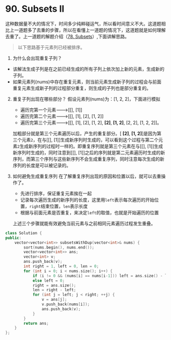 # 90. Subsets II
这种数据量不大的情况下，时间多少纯粹碰运气，所以看时间意义不大。这道题相比上一道题多了去重的步骤，所以在看懂上一道题的情况下，这道题就是如何理解去重了。上一道题的解题介绍（[78. Subsets](https://github.com/Kunwuwu/notes/blob/master/leetcode/78.%20Subsets.md)）,下面讲解思路。

> 以下思路基于元素列已经被排序。

1. 为什么会出现重复子列？
  - 该解法生成子列是在之前已经生成的所有子列上依次加上新的元素，生成新的子列。
  - 如果元素列(nums)中存在重复元素，则当前元素生成新子列的过程会与前面重复元素生成新子列的过程部分重复，则生成的子列也是部分重复的。
2. 重复子列出现在哪些部分？
    假设元素列(nums)为：[1, 2, 2]，下面进行模拟
    - 遍历完第一个元素--->[[], [1]]
    - 遍历完第二个元素--->[[], [1], [2], [1, 2]]
    - 遍历完第三个元素--->[[], [1], [2], [1, 2], **[2]**, **[1, 2]**, [2, 2], [1, 2, 2]]。

    加粗部分就是第三个元素遍历以后，产生的重复部分。[ **[2]**, **[1, 2]**]是因为第三个元素`2`，在与[[], [1]]生成新序列时生成的，可以看到这个过程与第二个元素`2`生成新序列的过程时一样的。即重复序列就是第三个元素在与[[], [1]]生成新序列时生成的，同时注意到[[], [1]]之后的序列就是第二元素遍历时生成的新序列，而第三个序列与这些新序列不会生成重复序列，同时注意每次生成的新序列的长度是可以被记录的。
3. 如何避免生成重复序列
    在了解重复序列出现的原因和位置以后，就可以去重操作了。

    - 先进行排序，保证重复元素挨在一起
    - 记录每次遍历生成的新序列的长度，这里用`left`表示每次遍历的开始位置，`right`结束位置，`len`表示长度
    - 根据与前面元素是否重复，来决定`left`的取值，也就是开始遍历的位置
    
    上述三个步骤就能有效避免当前元素与之前相同元素遍历过程发生重叠。

```cpp
class Solution {
public:
    vector<vector<int>> subsetsWithDup(vector<int>& nums) {
        sort(nums.begin(), nums.end());
        vector<vector<int>> ans;
        vector<int> v;
        ans.push_back(v);
        int right = 1, left = 0, len = 0;
        for (int i = 0; i < nums.size(); i++) {
            if (i != 0 && (nums[i] == nums[i-1])) left = ans.size() - len;
            else left = 0;
            right = ans.size();
            len = right - left;
            for (int j = left; j < right; ++j) {
                v = ans[j];
                v.push_back(nums[i]);
                ans.push_back(v);
            }
        }
        return ans;
    }
};
```